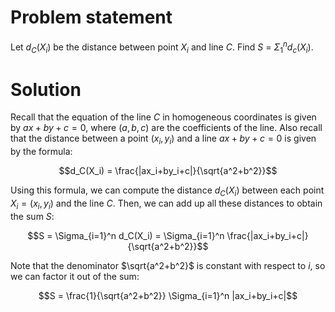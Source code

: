 # Problem statement

Let $d_C(X_i)$ be the distance between point $X_i$ and line $C$. Find $S$ = $\Sigma_{1}^n d_c(X_i)$.

# Solution
Recall that the equation of the line $C$ in homogeneous coordinates is given by $ax+by+c=0$, where $(a,b,c)$ are the coefficients of the line. Also recall that the distance between a point $(x_i,y_i)$ and a line $ax+by+c=0$ is given by the formula:

$$d_C(X_i) = \frac{|ax_i+by_i+c|}{\sqrt{a^2+b^2}}$$

Using this formula, we can compute the distance $d_C(X_i)$ between each point $X_i=(x_i,y_i)$ and the line $C$. Then, we can add up all these distances to obtain the sum $S$:

$$S = \Sigma_{i=1}^n d_C(X_i) = \Sigma_{i=1}^n \frac{|ax_i+by_i+c|}{\sqrt{a^2+b^2}}$$

Note that the denominator $\sqrt{a^2+b^2}$ is constant with respect to $i$, so we can factor it out of the sum:

$$S = \frac{1}{\sqrt{a^2+b^2}} \Sigma_{i=1}^n |ax_i+by_i+c|$$

